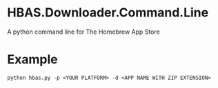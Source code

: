 # HBAS.Downloader.Command.Line
A python command line for The Homebrew App Store

# Example
```
python hbas.py -p <YOUR PLATFORM> -d <APP NAME WITH ZIP EXTENSION>
```
